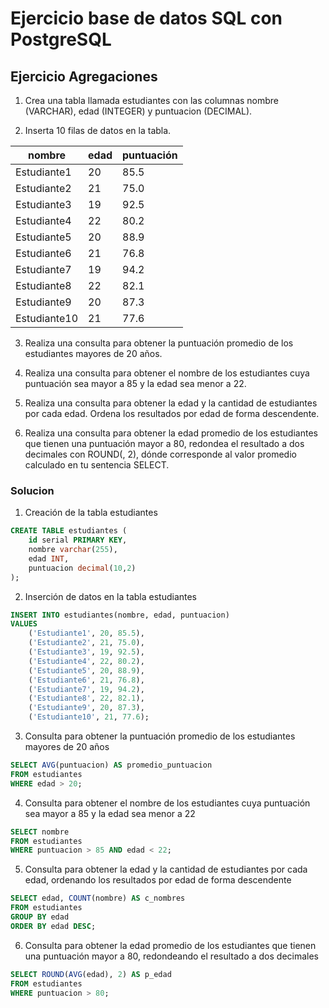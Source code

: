 # Ejercicio base de datos SQL con PostgreSQL
## Ejercicio Agregaciones 

1. Crea una tabla llamada estudiantes con las columnas nombre (VARCHAR), edad (INTEGER) y puntuacion (DECIMAL).

2. Inserta 10 filas de datos en la tabla.

| nombre       | edad | puntuación |
|--------------|------|------------|
| Estudiante1  | 20   | 85.5       |
| Estudiante2  | 21   | 75.0       |
| Estudiante3  | 19   | 92.5       |
| Estudiante4  | 22   | 80.2       |
| Estudiante5  | 20   | 88.9       |
| Estudiante6  | 21   | 76.8       |
| Estudiante7  | 19   | 94.2       |
| Estudiante8  | 22   | 82.1       |
| Estudiante9  | 20   | 87.3       |
| Estudiante10 | 21   | 77.6       |

3. Realiza una consulta para obtener la puntuación promedio de los estudiantes mayores de 20 años.

4. Realiza una consulta para obtener el nombre de los estudiantes cuya puntuación sea mayor a 85 y la edad sea menor a 22.

5. Realiza una consulta para obtener la edad y la cantidad de estudiantes por cada edad. Ordena los resultados por edad de forma descendente.

6. Realiza una consulta para obtener la edad promedio de los estudiantes que tienen una puntuación mayor a 80, redondea el resultado a dos decimales con ROUND(<promedio>, 2), dónde <promedio> corresponde al valor promedio calculado en tu sentencia SELECT.

### Solucion
1. Creación de la tabla estudiantes
```sql
CREATE TABLE estudiantes (
    id serial PRIMARY KEY,
    nombre varchar(255),
    edad INT,
    puntuacion decimal(10,2)
);
```

2. Inserción de datos en la tabla estudiantes
```sql
INSERT INTO estudiantes(nombre, edad, puntuacion)
VALUES 
    ('Estudiante1', 20, 85.5),
    ('Estudiante2', 21, 75.0),
    ('Estudiante3', 19, 92.5),
    ('Estudiante4', 22, 80.2),
    ('Estudiante5', 20, 88.9),
    ('Estudiante6', 21, 76.8),
    ('Estudiante7', 19, 94.2),
    ('Estudiante8', 22, 82.1),
    ('Estudiante9', 20, 87.3),
    ('Estudiante10', 21, 77.6);
```

3. Consulta para obtener la puntuación promedio de los estudiantes mayores de 20 años
```sql
SELECT AVG(puntuacion) AS promedio_puntuacion
FROM estudiantes
WHERE edad > 20;
```

4. Consulta para obtener el nombre de los estudiantes cuya puntuación sea mayor a 85 y la edad sea menor a 22
```sql
SELECT nombre 
FROM estudiantes
WHERE puntuacion > 85 AND edad < 22;
```

5. Consulta para obtener la edad y la cantidad de estudiantes por cada edad, ordenando los resultados por edad de forma descendente
```sql
SELECT edad, COUNT(nombre) AS c_nombres
FROM estudiantes
GROUP BY edad 
ORDER BY edad DESC;
```
6. Consulta para obtener la edad promedio de los estudiantes que tienen una puntuación mayor a 80, redondeando el resultado a dos decimales
```sql
SELECT ROUND(AVG(edad), 2) AS p_edad
FROM estudiantes
WHERE puntuacion > 80;
```